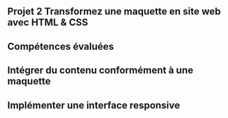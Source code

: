
## Projet 2 Transformez une maquette en site web avec HTML & CSS

## Compétences évaluées

## Intégrer du contenu conformément à une maquette

## Implémenter une interface responsive



